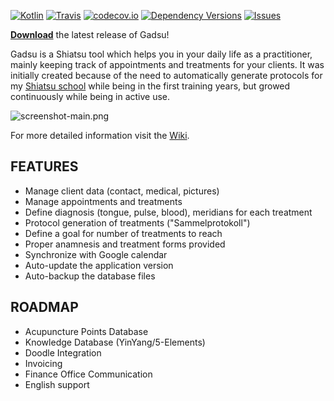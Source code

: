 
<!---
[![Travis CI Status](https://travis-ci.org/christophpickl/gadsu.svg?branch=master)](https://travis-ci.org/christophpickl/gadsu) 
[![Coverage](https://img.shields.io/codecov/c/github/christophpickl/gadsu/master.svg)](https://codecov.io/github/christophpickl/gadsu?branch=master)
-->

[![Kotlin](https://img.shields.io/badge/kotlin-1.2.41-blue.svg)](http://kotlinlang.org)
[![Travis](https://img.shields.io/travis/christophpickl/gadsu.svg)](https://travis-ci.org/christophpickl/gadsu)
[![codecov.io](https://codecov.io/github/christophpickl/gadsu/coverage.svg?branch=master)](https://codecov.io/github/christophpickl/gadsu?branch=master)
[![Dependency Versions](https://www.versioneye.com/user/projects/572880644a0faa000b782062/badge.svg?style=flat)](https://www.versioneye.com/user/projects/572880644a0faa000b782062)
[![Issues](https://img.shields.io/github/issues/christophpickl/gadsu.svg)](https://github.com/christophpickl/gadsu/issues?q=is%3Aopen) 


[**Download**](https://github.com/christophpickl/gadsu/releases/latest) the latest release of Gadsu!

Gadsu is a Shiatsu tool which helps you in your daily life as a practitioner, mainly keeping track of appointments and treatments for your clients.
It was initially created because of the need to automatically generate protocols for my [Shiatsu school](http://www.shiatsu-schule.at/shiatsu-start.html) while being in the first training years, but growed continuously while being in active use.

![screenshot-main.png](https://github.com/christophpickl/gadsu/wiki/screenshot-main.png "Gadsu Screenshot")

For more detailed information visit the [Wiki](https://github.com/christophpickl/gadsu/wiki).

## FEATURES

* Manage client data (contact, medical, pictures)
* Manage appointments and treatments
* Define diagnosis (tongue, pulse, blood), meridians for each treatment
* Protocol generation of treatments ("Sammelprotokoll")
* Define a goal for number of treatments to reach
* Proper anamnesis and treatment forms provided
* Synchronize with Google calendar
* Auto-update the application version
* Auto-backup the database files

##  ROADMAP

* Acupuncture Points Database
* Knowledge Database (YinYang/5-Elements)
* Doodle Integration
* Invoicing
* Finance Office Communication
* English support
